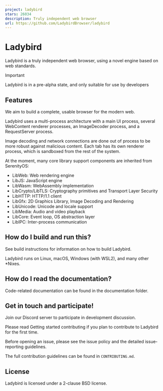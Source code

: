 ```yaml
---
project: ladybird
stars: 26034
description: Truly independent web browser
url: https://github.com/LadybirdBrowser/ladybird
---
```


Ladybird
========

Ladybird is a truly independent web browser, using a novel engine based on web standards.

Important

Ladybird is in a pre-alpha state, and only suitable for use by developers

Features
--------

We aim to build a complete, usable browser for the modern web.

Ladybird uses a multi-process architecture with a main UI process, several WebContent renderer processes, an ImageDecoder process, and a RequestServer process.

Image decoding and network connections are done out of process to be more robust against malicious content. Each tab has its own renderer process, which is sandboxed from the rest of the system.

At the moment, many core library support components are inherited from SerenityOS:

-   LibWeb: Web rendering engine
-   LibJS: JavaScript engine
-   LibWasm: WebAssembly implementation
-   LibCrypto/LibTLS: Cryptography primitives and Transport Layer Security
-   LibHTTP: HTTP/1.1 client
-   LibGfx: 2D Graphics Library, Image Decoding and Rendering
-   LibUnicode: Unicode and locale support
-   LibMedia: Audio and video playback
-   LibCore: Event loop, OS abstraction layer
-   LibIPC: Inter-process communication

How do I build and run this?
----------------------------

See build instructions for information on how to build Ladybird.

Ladybird runs on Linux, macOS, Windows (with WSL2), and many other \*Nixes.

How do I read the documentation?
--------------------------------

Code-related documentation can be found in the documentation folder.

Get in touch and participate!
-----------------------------

Join our Discord server to participate in development discussion.

Please read Getting started contributing if you plan to contribute to Ladybird for the first time.

Before opening an issue, please see the issue policy and the detailed issue-reporting guidelines.

The full contribution guidelines can be found in `CONTRIBUTING.md`.

License
-------

Ladybird is licensed under a 2-clause BSD license.
